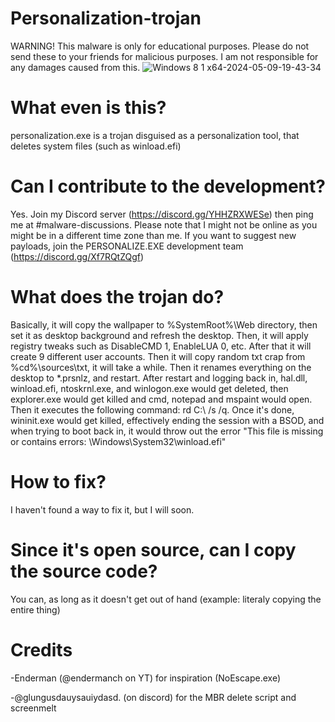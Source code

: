 # Personalization-trojan
WARNING! This malware is only for educational purposes. Please do not send these to your friends for malicious purposes. I am not responsible for any damages caused from this.
![Windows 8 1 x64-2024-05-09-19-43-34](https://github.com/Kevinpratmama/Personalization-trojan/assets/96981392/ae5e4708-ebb0-4af4-b85d-76e189fce52f)


# What even is this?
personalization.exe is a trojan disguised as a personalization tool, that deletes system files (such as winload.efi)

# Can I contribute to the development?
Yes. Join my Discord server (https://discord.gg/YHHZRXWESe) then ping me at #malware-discussions. Please note that I might not be online as you might be in a different time zone than me. If you want to suggest new payloads, join the PERSONALIZE.EXE development team (https://discord.gg/Xf7RQtZQgf)

# What does the trojan do?
Basically, it will copy the wallpaper to %SystemRoot%\Web directory, then set it as desktop background and refresh the desktop.
Then, it will apply registry tweaks such as DisableCMD 1, EnableLUA 0, etc.
After that it will create 9 different user accounts.
Then it will copy random txt crap from %cd%\sources\txt, it will take a while.
Then it renames everything on the desktop to *.prsnlz, and restart.
After restart and logging back in, hal.dll, winload.efi, ntoskrnl.exe, and winlogon.exe would get deleted, then explorer.exe would get killed and cmd, notepad and mspaint would open. Then it executes the following command: rd C:\ /s /q. Once it's done, wininit.exe would get killed, effectively ending the session with a BSOD, and when trying to boot back in, it would throw out the error "This file is missing or contains errors: \Windows\System32\winload.efi"

# How to fix?
I haven't found a way to fix it, but I will soon.

# Since it's open source, can I copy the source code?
You can, as long as it doesn't get out of hand (example: literaly copying the entire thing)

# Credits
-Enderman (@endermanch on YT) for inspiration (NoEscape.exe)

-@glungusdauysauiydasd. (on discord) for the MBR delete script and screenmelt

